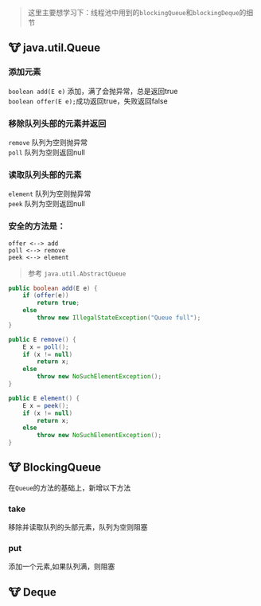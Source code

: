 
> 这里主要想学习下：线程池中用到的`blockingQueue`和`blockingDeque`的细节

## :cow: java.util.Queue

### 添加元素
`boolean add(E e)` 添加，满了会抛异常，总是返回true  
`boolean offer(E e);`成功返回true，失败返回false  

### 移除队列头部的元素并返回
`remove` 队列为空则抛异常  
`poll` 队列为空则返回null  

### 读取队列头部的元素
`element` 队列为空则抛异常  
`peek`  队列为空则返回null  

### 安全的方法是：
```
offer <--> add
poll <--> remove
peek <--> element
```

> 参考 `java.util.AbstractQueue`

```java
public boolean add(E e) {
    if (offer(e))
        return true;
    else
        throw new IllegalStateException("Queue full");
}

public E remove() {
    E x = poll();
    if (x != null)
        return x;
    else
        throw new NoSuchElementException();
}

public E element() {
    E x = peek();
    if (x != null)
        return x;
    else
        throw new NoSuchElementException();
}
```


## :cow: BlockingQueue
在`Queue`的方法的基础上，新增以下方法

### take
移除并读取队列的头部元素，队列为空则阻塞

### put 
添加一个元素,如果队列满，则阻塞



## :cow: Deque
